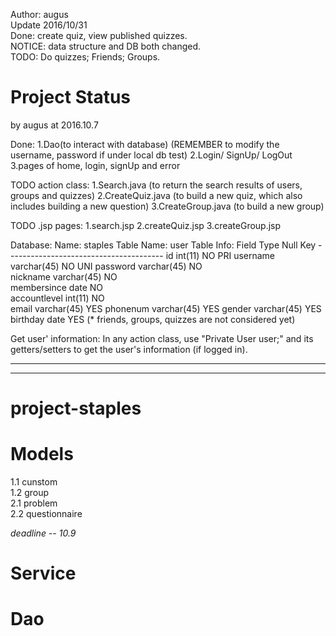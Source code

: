 Author: augus    
Update 2016/10/31    
Done: create quiz, view published quizzes.    
NOTICE: data structure and DB both changed.    
TODO: Do quizzes; Friends; Groups.    

# Project Status
by augus at 2016.10.7

Done: 
	1.Dao(to interact with database)
		(REMEMBER to modify the username, password if under local db test)
	2.Login/ SignUp/ LogOut
	3.pages of home, login, signUp and error

TODO action class:
	1.Search.java (to return the search results of users, groups and quizzes)
	2.CreateQuiz.java (to build a new quiz, which also includes building a new question)
	3.CreateGroup.java (to build a new group)
	
TODO .jsp pages:
	1.search.jsp
	2.createQuiz.jsp
	3.createGroup.jsp
	
Database:
	Name: staples
	Table Name: user
	Table Info:
		Field			Type		Null	Key
		---------------------------------------
		id				int(11)		NO		PRI
		username		varchar(45)	NO		UNI
		password		varchar(45)	NO	
		nickname		varchar(45)	NO	
		membersince		date		NO	
		accountlevel	int(11)		NO	
		email			varchar(45)	YES	
		phonenum		varchar(45)	YES	
		gender			varchar(45)	YES	
		birthday		date		YES	
	(* friends, groups, quizzes are not considered yet)

Get user' information:
	In any action class, use "Private User user;" and its getters/setters
	to get the user's information (if logged in).

******************************************************
******************************************************

# project-staples


# Models  
1.1 cunstom  
1.2 group  
2.1 problem  
2.2 questionnaire  

*deadline -- 10.9*  

# Service

# Dao
